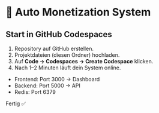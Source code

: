 
# 🚀 Auto Monetization System

## Start in GitHub Codespaces
1. Repository auf GitHub erstellen.
2. Projektdateien (diesen Ordner) hochladen.
3. Auf **Code → Codespaces → Create Codespace** klicken.
4. Nach 1–2 Minuten läuft dein System online.

- Frontend: Port 3000 → Dashboard
- Backend: Port 5000 → API
- Redis: Port 6379

Fertig ✅
